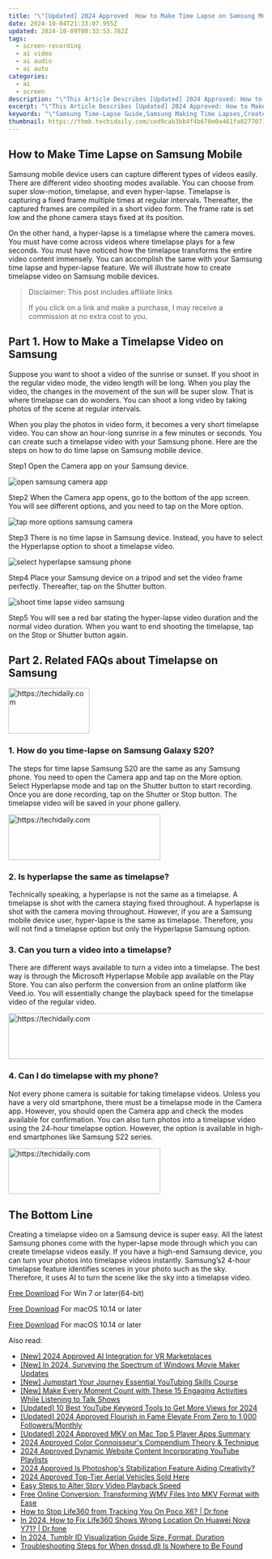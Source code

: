 ```yaml
---
title: "\"[Updated] 2024 Approved  How to Make Time Lapse on Samsung Mobile\""
date: 2024-10-04T21:33:07.955Z
updated: 2024-10-09T00:33:53.782Z
tags: 
  - screen-recording
  - ai video
  - ai audio
  - ai auto
categories: 
  - ai
  - screen
description: "\"This Article Describes [Updated] 2024 Approved: How to Make Time Lapse on Samsung Mobile\""
excerpt: "\"This Article Describes [Updated] 2024 Approved: How to Make Time Lapse on Samsung Mobile\""
keywords: "\"Samsung Time-Lapse Guide,Samsung Making Time Lapses,Create Time Lapse Samsung Galaxy,Time Lapse Tutorial for Samsung,Samsung Mobile Time-Lapse Techniques,Learn Time Lapse on Samsung Smartphone,Samsung Camera Time Lapse Setup\""
thumbnail: https://thmb.techidaily.com/ced9cab3bb4f4b670e0a461fa0277071d0fe6cc512c46ece52a065d147ecc37a.jpg
---
```


## How to Make Time Lapse on Samsung Mobile

Samsung mobile device users can capture different types of videos easily. There are different video shooting modes available. You can choose from super slow-motion, timelapse, and even hyper-lapse. Timelapse is capturing a fixed frame multiple times at regular intervals. Thereafter, the captured frames are compiled in a short video form. The frame rate is set low and the phone camera stays fixed at its position.

On the other hand, a hyper-lapse is a timelapse where the camera moves. You must have come across videos where timelapse plays for a few seconds. You must have noticed how the timelapse transforms the entire video content immensely. You can accomplish the same with your Samsung time lapse and hyper-lapse feature. We will illustrate how to create timelapse video on Samsung mobile devices.

>  Disclaimer: This post includes affiliate links
>
>  If you click on a link and make a purchase, I may receive a commission at no extra cost to you.
>

## Part 1\. How to Make a Timelapse Video on Samsung

Suppose you want to shoot a video of the sunrise or sunset. If you shoot in the regular video mode, the video length will be long. When you play the video, the changes in the movement of the sun will be super slow. That is where timelapse can do wonders. You can shoot a long video by taking photos of the scene at regular intervals.

When you play the photos in video form, it becomes a very short timelapse video. You can show an hour-long sunrise in a few minutes or seconds. You can create such a timelapse video with your Samsung phone. Here are the steps on how to do time lapse on Samsung mobile device.

Step1 Open the Camera app on your Samsung device.

![open samsung camera app](https://images.wondershare.com/filmora/article-images/2022/11/open-samsung-camera-app.jpg)

Step2 When the Camera app opens, go to the bottom of the app screen. You will see different options, and you need to tap on the More option.

![tap more options samsung camera](https://images.wondershare.com/filmora/article-images/2022/11/tap-more-options-samsung-camera.jpg)

Step3 There is no time lapse in Samsung device. Instead, you have to select the Hyperlapse option to shoot a timelapse video.

![select hyperlapse samsung phone](https://images.wondershare.com/filmora/article-images/2022/11/select-hyperlapse-samsung-phone.jpg)

Step4 Place your Samsung device on a tripod and set the video frame perfectly. Thereafter, tap on the Shutter button.

![shoot time lapse video samsung](https://images.wondershare.com/filmora/article-images/2022/11/shoot-time-lapse-video-samsung.jpg)

Step5 You will see a red bar stating the hyper-lapse video duration and the normal video duration. When you want to end shooting the timelapse, tap on the Stop or Shutter button again.

## Part 2\. Related FAQs about Timelapse on Samsung

<!-- affiliate ads begin -->
<a href="https://united.elfm.net/c/5597632/2139558/4704" target="_top" id="2139558">
  <img src="//a.impactradius-go.com/display-ad/4704-2139558" border="0" alt="https://techidaily.com" width="160" height="90"/>
</a>
<img height="0" width="0" src="https://united.elfm.net/i/5597632/2139558/4704" style="position:absolute;visibility:hidden;" border="0" />
<!-- affiliate ads end -->

### 1\. How do you time-lapse on Samsung Galaxy S20?

The steps for time lapse Samsung S20 are the same as any Samsung phone. You need to open the Camera app and tap on the More option. Select Hyperlapse mode and tap on the Shutter button to start recording. Once you are done recording, tap on the Shutter or Stop button. The timelapse video will be saved in your phone gallery.

<!-- affiliate ads begin -->
<a href="https://aligracehair.sjv.io/c/5597632/1885999/19272" target="_top" id="1885999">
  <img src="//a.impactradius-go.com/display-ad/19272-1885999" border="0" alt="https://techidaily.com" width="300" height="90"/>
</a>
<img height="0" width="0" src="https://aligracehair.sjv.io/i/5597632/1885999/19272" style="position:absolute;visibility:hidden;" border="0" />
<!-- affiliate ads end -->

### 2\. Is hyperlapse the same as timelapse?

Technically speaking, a hyperlapse is not the same as a timelapse. A timelapse is shot with the camera staying fixed throughout. A hyperlapse is shot with the camera moving throughout. However, if you are a Samsung mobile device user, hyper-lapse is the same as timelapse. Therefore, you will not find a timelapse option but only the Hyperlapse Samsung option.

### 3\. Can you turn a video into a timelapse?

There are different ways available to turn a video into a timelapse. The best way is through the Microsoft Hyperlapse Mobile app available on the Play Store. You can also perform the conversion from an online platform like Veed.io. You will essentially change the playback speed for the timelapse video of the regular video.

<!-- affiliate ads begin -->
<a href="https://appsumo.8odi.net/c/5597632/2094415/7443" target="_top" id="2094415">
  <img src="//a.impactradius-go.com/display-ad/7443-2094415" border="0" alt="https://techidaily.com" width="728" height="90"/>
</a>
<img height="0" width="0" src="https://appsumo.8odi.net/i/5597632/2094415/7443" style="position:absolute;visibility:hidden;" border="0" />
<!-- affiliate ads end -->

### 4\. Can I do timelapse with my phone?

Not every phone camera is suitable for taking timelapse videos. Unless you have a very old smartphone, there must be a timelapse mode in the Camera app. However, you should open the Camera app and check the modes available for confirmation. You can also turn photos into a timelapse video using the 24-hour timelapse option. However, the option is available in high-end smartphones like Samsung S22 series.

<!-- affiliate ads begin -->
<a href="https://wigfever.sjv.io/c/5597632/2005184/22899" target="_top" id="2005184">
  <img src="//a.impactradius-go.com/display-ad/22899-2005184" border="0" alt="https://techidaily.com" width="300" height="90"/>
</a>
<img height="0" width="0" src="https://wigfever.sjv.io/i/5597632/2005184/22899" style="position:absolute;visibility:hidden;" border="0" />
<!-- affiliate ads end -->

## The Bottom Line

Creating a timelapse video on a Samsung device is super easy. All the latest Samsung phones come with the hyper-lapse mode through which you can create timelapse videos easily. If you have a high-end Samsung device, you can turn your photos into timelapse videos instantly. Samsung’s2 4-hour timelapse feature identifies scenes in your photo such as the sky. Therefore, it uses AI to turn the scene like the sky into a timelapse video.

[Free Download](https://tools.techidaily.com/wondershare/filmora/download/) For Win 7 or later(64-bit)

[Free Download](https://tools.techidaily.com/wondershare/filmora/download/) For macOS 10.14 or later

[Free Download](https://tools.techidaily.com/wondershare/filmora/download/) For macOS 10.14 or later

<ins class="adsbygoogle"
     style="display:block"
     data-ad-format="autorelaxed"
     data-ad-client="ca-pub-7571918770474297"
     data-ad-slot="1223367746"></ins>

<ins class="adsbygoogle"
     style="display:block"
     data-ad-format="autorelaxed"
     data-ad-client="ca-pub-7571918770474297"
     data-ad-slot="1223367746"></ins>



<ins class="adsbygoogle"
     style="display:block"
     data-ad-client="ca-pub-7571918770474297"
     data-ad-slot="8358498916"
     data-ad-format="auto"
     data-full-width-responsive="true"></ins>


<span class="atpl-alsoreadstyle">Also read:</span>
<div><ul>
<li><a href="https://fox-cloud.techidaily.com/new-2024-approved-ai-integration-for-vr-marketplaces/"><u>[New] 2024 Approved AI Integration for VR Marketplaces</u></a></li>
<li><a href="https://fox-cloud.techidaily.com/new-in-2024-surveying-the-spectrum-of-windows-movie-maker-updates/"><u>[New] In 2024, Surveying the Spectrum of Windows Movie Maker Updates</u></a></li>
<li><a href="https://facebook-video-footage.techidaily.com/new-jumpstart-your-journey-essential-youtubing-skills-course/"><u>[New] Jumpstart Your Journey Essential YouTubing Skills Course</u></a></li>
<li><a href="https://fox-cloud.techidaily.com/new-make-every-moment-count-with-these-15-engaging-activities-while-listening-to-talk-shows/"><u>[New] Make Every Moment Count with These 15 Engaging Activities While Listening to Talk Shows</u></a></li>
<li><a href="https://youtube-sure.techidaily.com/ed-10-best-youtube-keyword-tools-to-get-more-views-for-2024/"><u>[Updated] 10 Best YouTube Keyword Tools to Get More Views for 2024</u></a></li>
<li><a href="https://instagram-videos.techidaily.com/updated-2024-approved-flourish-in-fame-elevate-from-zero-to-1000-followersmonthly/"><u>[Updated] 2024 Approved Flourish in Fame Elevate From Zero to 1,000 Followers/Monthly</u></a></li>
<li><a href="https://fox-cloud.techidaily.com/updated-2024-approved-mkv-on-mac-top-5-player-apps-summary/"><u>[Updated] 2024 Approved MKV on Mac Top 5 Player Apps Summary</u></a></li>
<li><a href="https://fox-cloud.techidaily.com/2024-approved-color-connoisseurs-compendium-theory-and-technique/"><u>2024 Approved Color Connoisseur's Compendium Theory & Technique</u></a></li>
<li><a href="https://youtube-data.techidaily.com/approved-dynamic-website-content-incorporating-youtube-playlists/"><u>2024 Approved Dynamic Website Content Incorporating YouTube Playlists</u></a></li>
<li><a href="https://fox-cloud.techidaily.com/2024-approved-is-photoshops-stabilization-feature-aiding-creativity/"><u>2024 Approved Is Photoshop's Stabilization Feature Aiding Creativity?</u></a></li>
<li><a href="https://fox-cloud.techidaily.com/2024-approved-top-tier-aerial-vehicles-sold-here/"><u>2024 Approved Top-Tier Aerial Vehicles Sold Here</u></a></li>
<li><a href="https://fox-cloud.techidaily.com/easy-steps-to-alter-story-video-playback-speed/"><u>Easy Steps to Alter Story Video Playback Speed</u></a></li>
<li><a href="https://win-howtos.techidaily.com/free-online-conversion-transforming-wmv-files-into-mkv-format-with-ease/"><u>Free Online Conversion: Transforming WMV Files Into MKV Format with Ease</u></a></li>
<li><a href="https://change-location.techidaily.com/how-to-stop-life360-from-tracking-you-on-poco-x6-drfone-by-drfone-virtual-android/"><u>How to Stop Life360 from Tracking You On Poco X6? | Dr.fone</u></a></li>
<li><a href="https://review-topics.techidaily.com/in-2024-how-to-fix-life360-shows-wrong-location-on-huawei-nova-y71-drfone-by-drfone-virtual-android/"><u>In 2024, How to Fix Life360 Shows Wrong Location On Huawei Nova Y71? | Dr.fone</u></a></li>
<li><a href="https://facebook-videos.techidaily.com/in-2024-tumblr-id-visualization-guide-size-format-duration/"><u>In 2024, Tumblr ID Visualization Guide Size, Format, Duration</u></a></li>
<li><a href="https://techtrends.techidaily.com/troubleshooting-steps-for-when-dnssddll-is-nowhere-to-be-found/"><u>Troubleshooting Steps for When dnssd.dll Is Nowhere to Be Found</u></a></li>
</ul></div>

